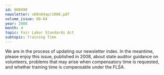 ```yaml
---
id: 000498
newsletter: v08n04apr2008.pdf
volume_issue: 08-04
year: 2008
month: 4
topic: Fair Labor Standards Act
subtopic: Training Time
---
```


We are in the process of updating our newsletter index. In the meantime, please enjoy this issue, published in 2008, about state auditor guidance on volunteers, problems that may arise when compensatory time is requested, and whether training time is compensable under the FLSA.